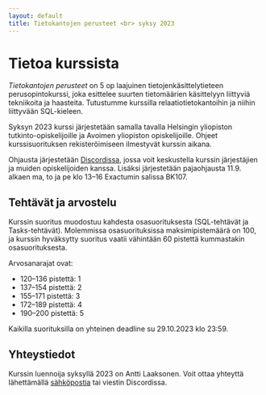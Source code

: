 ```yaml
---
layout: default
title: Tietokantojen perusteet <br> syksy 2023
---
```


# Tietoa kurssista

_Tietokantojen perusteet_ on 5 op laajuinen tietojenkäsittelytieteen perusopintokurssi, joka esittelee suurten tietomäärien käsittelyyn liittyviä tekniikoita ja haasteita. Tutustumme kurssilla relaatiotietokantoihin ja niihin liittyvään SQL-kieleen.

Syksyn 2023 kurssi järjestetään samalla tavalla Helsingin yliopiston tutkinto-opiskelijoille ja Avoimen yliopiston opiskelijoille. Ohjeet kurssisuorituksen rekisteröimiseen ilmestyvät kurssin aikana.

Ohjausta järjestetään [Discordissa](https://study.cs.helsinki.fi/discord/join/tikape), jossa voit keskustella kurssin järjestäjien ja muiden opiskelijoiden kanssa. Lisäksi järjestetään pajaohjausta 11.9. alkaen ma, to ja pe klo 13–16 Exactumin salissa BK107.

## Tehtävät ja arvostelu

Kurssin suoritus muodostuu kahdesta osasuorituksesta (SQL-tehtävät ja Tasks-tehtävät). Molemmissa osasuorituksissa maksimipistemäärä on 100, ja kurssin hyväksytty suoritus vaatii vähintään 60 pistettä kummastakin osasuorituksesta.

Arvosanarajat ovat:

* 120–136 pistettä: 1
* 137–154 pistettä: 2
* 155–171 pistettä: 3
* 172–189 pistettä: 4
* 190–200 pistettä: 5

Kaikilla suorituksilla on yhteinen deadline su 29.10.2023 klo 23:59.

## Yhteystiedot

Kurssin luennoija syksyllä 2023 on Antti Laaksonen. Voit ottaa yhteyttä lähettämällä [sähköpostia](mailto:ahslaaks@cs.helsinki.fi) tai viestin Discordissa.
